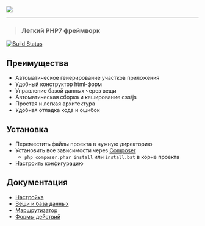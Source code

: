 <img src="http://essle.ru/_projects/netbird/logotype.png">
<hr/>

>### Легкий PHP7 фреймворк

[![Build Status](https://travis-ci.org/Essle/netBird.svg?branch=master)](https://travis-ci.org/Essle/netBird)

## Преимущества

* Автоматическое генерирование участков приложения
* Удобный конструктор html-форм
* Управление базой данных через вещи
* Автоматическая сборка и кеширование css/js
* Простая и легкая архитектура
* Удобная отладка кода и ошибок

## Установка

* Переместить файлы проекта в нужную директорию
* Установить все зависимости через [Composer](https://getcomposer.org/)
  * `php composer.phar install` или `install.bat` в корне проекта
* [Настроить](https://github.com/Essle/netBird/wiki/Настройка) конфигурацию

## Документация

* [Настройка](https://github.com/Essle/netBird/wiki/Настройка)
* [Вещи и база данных](https://github.com/Essle/netBird/wiki/Вещи-и-база-данных)
* [Маршрутизатор](https://github.com/Essle/netBird/wiki/Маршрутизатор)
* [Формы действий](https://github.com/Essle/netBird/wiki/Формы-действий)